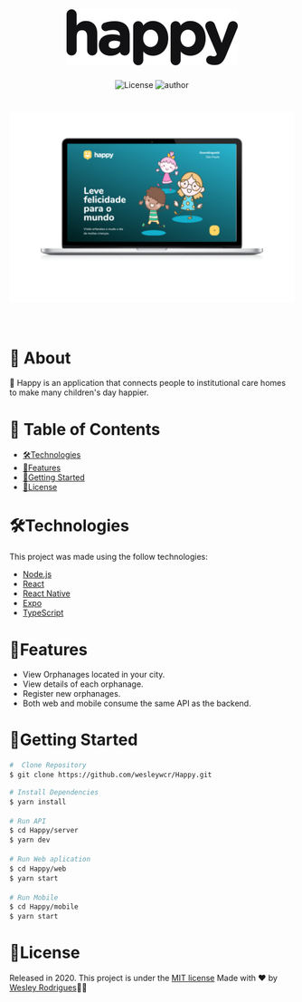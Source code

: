 <h1 align="center">
    <img alt="Happy" title="Happy" src=".github/logo.svg" />
</h1>

<p align="center">

<img alt="License" src="https://img.shields.io/static/v1?label=LICENSE&message=MIT&color=15C3D6&labelColor=000000">

<img alt="author" src="https://img.shields.io/static/v1?label=WesleyRodrigues&message=Author&color=15C3D6&labelColor=000000">


</p>

<h1 align="center">
    <img alt="Happy" title="Happy" src=".github/Home.png" />
</h1>




<br>

# 📕 About
👶 Happy is an application that connects people to institutional care homes to make many children's day happier.

# 📌 Table of Contents
- [🛠️Technologies](#---technologies)
- [🚀Features](#--features)
- [🏃Getting Started](#--getting-started)
- [📝License](#--license)



# 🛠️Technologies 

This project was made using the follow technologies:

- [Node.js](https://nodejs.org/en/)
- [React](https://reactjs.org)
- [React Native](https://facebook.github.io/react-native/)
- [Expo](https://expo.io/)
- [TypeScript](https://www.typescriptlang.org/)




# 🚀Features

*  View Orphanages located in your city.
*  View details of each orphanage.
*  Register new orphanages.
*  Both web and mobile consume the same API as the backend.


# 🏃Getting Started

```sh
#  Clone Repository
$ git clone https://github.com/wesleywcr/Happy.git 
```
```sh
# Install Dependencies
$ yarn install

# Run API
$ cd Happy/server
$ yarn dev

# Run Web aplication
$ cd Happy/web
$ yarn start

# Run Mobile
$ cd Happy/mobile
$ yarn start 
```
# 📝License

Released in 2020.
This project is under the [MIT license](./LICENSE)
Made with ❤️ by [Wesley Rodrigues](https://github.com/wesleywcr)🤙👊
